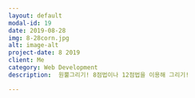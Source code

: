 ```yaml
---
layout: default
modal-id: 19
date: 2019-08-28
img: 8-28corn.jpg
alt: image-alt
project-date: 8 2019
client: Me
category: Web Development
description:  원뿔그리기! 8점법이나 12점법을 이용해 그리기!

---
```

